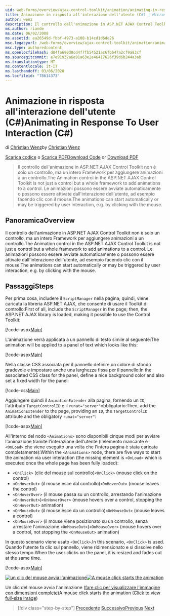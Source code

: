 ```yaml
---
uid: web-forms/overview/ajax-control-toolkit/animation/animating-in-response-to-user-interaction-cs
title: Animazione in risposta all'interazione dell'utente (C#) | Microsoft Docs
author: wenz
description: Il controllo dell'animazione in ASP.NET AJAX Control Toolkit non è solo un controllo, ma un intero Framework per aggiungere animazioni a un controllo. Le animazioni possono essere a stella...
ms.author: riande
ms.date: 06/02/2008
ms.assetid: ea26549d-fbbf-4973-a108-b14cd1d6de26
msc.legacyurl: /web-forms/overview/ajax-control-toolkit/animation/animating-in-response-to-user-interaction-cs
msc.type: authoredcontent
ms.openlocfilehash: d04fa680d0cd4f7fb54521ac6fbb47a2cf9a83cf
ms.sourcegitcommit: e7e91932a6e91a63e2e46417626f39d6b244a3ab
ms.translationtype: MT
ms.contentlocale: it-IT
ms.lasthandoff: 03/06/2020
ms.locfileid: "78614373"
---
```

# <a name="animating-in-response-to-user-interaction-c"></a><span data-ttu-id="cdce8-104">Animazione in risposta all'interazione dell'utente (C#)</span><span class="sxs-lookup"><span data-stu-id="cdce8-104">Animating in Response To User Interaction (C#)</span></span>

<span data-ttu-id="cdce8-105">di [Christian Wenz](https://github.com/wenz)</span><span class="sxs-lookup"><span data-stu-id="cdce8-105">by [Christian Wenz](https://github.com/wenz)</span></span>

<span data-ttu-id="cdce8-106">[Scarica codice](https://download.microsoft.com/download/f/9/a/f9a26acd-8df4-4484-8a18-199e4598f411/Animation6.cs.zip) o [Scarica PDF](https://download.microsoft.com/download/6/7/1/6718d452-ff89-4d3f-a90e-c74ec2d636a3/animation6CS.pdf)</span><span class="sxs-lookup"><span data-stu-id="cdce8-106">[Download Code](https://download.microsoft.com/download/f/9/a/f9a26acd-8df4-4484-8a18-199e4598f411/Animation6.cs.zip) or [Download PDF](https://download.microsoft.com/download/6/7/1/6718d452-ff89-4d3f-a90e-c74ec2d636a3/animation6CS.pdf)</span></span>

> <span data-ttu-id="cdce8-107">Il controllo dell'animazione in ASP.NET AJAX Control Toolkit non è solo un controllo, ma un intero Framework per aggiungere animazioni a un controllo.</span><span class="sxs-lookup"><span data-stu-id="cdce8-107">The Animation control in the ASP.NET AJAX Control Toolkit is not just a control but a whole framework to add animations to a control.</span></span> <span data-ttu-id="cdce8-108">Le animazioni possono essere avviate automaticamente o possono essere attivate dall'interazione dell'utente, ad esempio facendo clic con il mouse.</span><span class="sxs-lookup"><span data-stu-id="cdce8-108">The animations can start automatically or may be triggered by user interaction, e.g. by clicking with the mouse.</span></span>

## <a name="overview"></a><span data-ttu-id="cdce8-109">Panoramica</span><span class="sxs-lookup"><span data-stu-id="cdce8-109">Overview</span></span>

<span data-ttu-id="cdce8-110">Il controllo dell'animazione in ASP.NET AJAX Control Toolkit non è solo un controllo, ma un intero Framework per aggiungere animazioni a un controllo.</span><span class="sxs-lookup"><span data-stu-id="cdce8-110">The Animation control in the ASP.NET AJAX Control Toolkit is not just a control but a whole framework to add animations to a control.</span></span> <span data-ttu-id="cdce8-111">Le animazioni possono essere avviate automaticamente o possono essere attivate dall'interazione dell'utente, ad esempio facendo clic con il mouse.</span><span class="sxs-lookup"><span data-stu-id="cdce8-111">The animations can start automatically or may be triggered by user interaction, e.g. by clicking with the mouse.</span></span>

## <a name="steps"></a><span data-ttu-id="cdce8-112">Passaggi</span><span class="sxs-lookup"><span data-stu-id="cdce8-112">Steps</span></span>

<span data-ttu-id="cdce8-113">Per prima cosa, includere il `ScriptManager` nella pagina; quindi, viene caricata la libreria ASP.NET AJAX, che consente di usare il Toolkit di controllo:</span><span class="sxs-lookup"><span data-stu-id="cdce8-113">First of all, include the `ScriptManager` in the page; then, the ASP.NET AJAX library is loaded, making it possible to use the Control Toolkit:</span></span>

[!code-aspx[Main](animating-in-response-to-user-interaction-cs/samples/sample1.aspx)]

<span data-ttu-id="cdce8-114">L'animazione verrà applicata a un pannello di testo simile al seguente:</span><span class="sxs-lookup"><span data-stu-id="cdce8-114">The animation will be applied to a panel of text which looks like this:</span></span>

[!code-aspx[Main](animating-in-response-to-user-interaction-cs/samples/sample2.aspx)]

<span data-ttu-id="cdce8-115">Nella classe CSS associata per il pannello definire un colore di sfondo gradevole e impostare anche una larghezza fissa per il pannello:</span><span class="sxs-lookup"><span data-stu-id="cdce8-115">In the associated CSS class for the panel, define a nice background color and also set a fixed width for the panel:</span></span>

[!code-css[Main](animating-in-response-to-user-interaction-cs/samples/sample3.css)]

<span data-ttu-id="cdce8-116">Aggiungere quindi il `AnimationExtender` alla pagina, fornendo un `ID`, l'attributo `TargetControlID` e il `runat="server"`obbligatorio:</span><span class="sxs-lookup"><span data-stu-id="cdce8-116">Then, add the `AnimationExtender` to the page, providing an `ID`, the `TargetControlID` attribute and the obligatory `runat="server"`:</span></span>

[!code-aspx[Main](animating-in-response-to-user-interaction-cs/samples/sample4.aspx)]

<span data-ttu-id="cdce8-117">All'interno del nodo `<Animations>` sono disponibili cinque modi per avviare l'animazione tramite l'interazione dell'utente (l'elemento mancante è `<OnLoad>` che viene eseguito una volta che l'intera pagina è stata caricata completamente):</span><span class="sxs-lookup"><span data-stu-id="cdce8-117">Within the `<Animations>` node, there are five ways to start the animation via user interaction (the missing element is `<OnLoad>` which is executed once the whole page has been fully loaded):</span></span>

- <span data-ttu-id="cdce8-118">`<OnClick>` (clic del mouse sul controllo)</span><span class="sxs-lookup"><span data-stu-id="cdce8-118">`<OnClick>` (mouse click on the control)</span></span>
- <span data-ttu-id="cdce8-119">`<OnHoverOut>` (il mouse esce dal controllo)</span><span class="sxs-lookup"><span data-stu-id="cdce8-119">`<OnHoverOut>` (mouse leaves the control)</span></span>
- <span data-ttu-id="cdce8-120">`<OnHoverOver>` (il mouse passa su un controllo, arrestando l'animazione `<OnHoverOut>`)</span><span class="sxs-lookup"><span data-stu-id="cdce8-120">`<OnHoverOver>` (mouse hovers over a control, stopping the `<OnHoverOut>` animation)</span></span>
- <span data-ttu-id="cdce8-121">`<OnMouseOut>` (il mouse esce da un controllo)</span><span class="sxs-lookup"><span data-stu-id="cdce8-121">`<OnMouseOut>` (mouse leaves a control)</span></span>
- <span data-ttu-id="cdce8-122">`<OnMouseOver>` (il mouse viene posizionato su un controllo, senza arrestare l'animazione `<OnMouseOut>`)</span><span class="sxs-lookup"><span data-stu-id="cdce8-122">`<OnMouseOver>` (mouse hovers over a control, not stopping the `<OnMouseOut>` animation)</span></span>

<span data-ttu-id="cdce8-123">In questo scenario viene usato `<OnClick>`.</span><span class="sxs-lookup"><span data-stu-id="cdce8-123">In this scenario, `<OnClick>` is used.</span></span> <span data-ttu-id="cdce8-124">Quando l'utente fa clic sul pannello, viene ridimensionato e si dissolve nello stesso tempo.</span><span class="sxs-lookup"><span data-stu-id="cdce8-124">When the user clicks on the panel, it is resized and fades out at the same time.</span></span>

[!code-aspx[Main](animating-in-response-to-user-interaction-cs/samples/sample5.aspx)]

<span data-ttu-id="cdce8-125">[![un clic del mouse avvia l'animazione](animating-in-response-to-user-interaction-cs/_static/image2.png)](animating-in-response-to-user-interaction-cs/_static/image1.png)</span><span class="sxs-lookup"><span data-stu-id="cdce8-125">[![A mouse click starts the animation](animating-in-response-to-user-interaction-cs/_static/image2.png)](animating-in-response-to-user-interaction-cs/_static/image1.png)</span></span>

<span data-ttu-id="cdce8-126">Un clic del mouse avvia l'animazione ([fare clic per visualizzare l'immagine con dimensioni complete](animating-in-response-to-user-interaction-cs/_static/image3.png))</span><span class="sxs-lookup"><span data-stu-id="cdce8-126">A mouse click starts the animation ([Click to view full-size image](animating-in-response-to-user-interaction-cs/_static/image3.png))</span></span>

> [!div class="step-by-step"]
> <span data-ttu-id="cdce8-127">[Precedente](picking-one-animation-out-of-a-list-cs.md)
> [Successivo](disabling-actions-during-animation-cs.md)</span><span class="sxs-lookup"><span data-stu-id="cdce8-127">[Previous](picking-one-animation-out-of-a-list-cs.md)
[Next](disabling-actions-during-animation-cs.md)</span></span>
